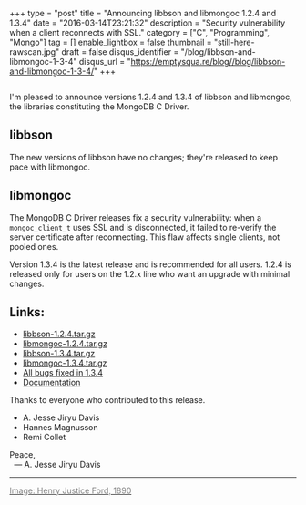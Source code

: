 +++
type = "post"
title = "Announcing libbson and libmongoc 1.2.4 and 1.3.4"
date = "2016-03-14T23:21:32"
description = "Security vulnerability when a client reconnects with SSL."
category = ["C", "Programming", "Mongo"]
tag = []
enable_lightbox = false
thumbnail = "still-here-rawscan.jpg"
draft = false
disqus_identifier = "/blog/libbson-and-libmongoc-1-3-4"
disqus_url = "https://emptysqua.re/blog//blog/libbson-and-libmongoc-1-3-4/"
+++

<p><img alt="" src="still-here-rawscan.jpg" /></p>
<p>I'm pleased to announce versions 1.2.4 and 1.3.4 of libbson and libmongoc, the libraries
constituting the MongoDB C Driver.</p>
<h2 id="libbson">libbson</h2>
<p>The new versions of libbson have no changes; they're released to keep pace with libmongoc.</p>
<h2 id="libmongoc">libmongoc</h2>
<p>The MongoDB C Driver releases fix a security vulnerability: when a <code>mongoc_client_t</code> uses SSL and is disconnected, it failed to re-verify the server certificate after reconnecting. This flaw affects single clients, not pooled ones.</p>
<p>Version 1.3.4 is the latest release and is recommended for all users. 1.2.4 is released only for users on the 1.2.x line who want an upgrade with minimal changes.</p>
<h2 id="links">Links:</h2>
<ul>
<li><a href="https://github.com/mongodb/libbson/releases/download/1.2.4/libbson-1.2.4.tar.gz">libbson-1.2.4.tar.gz</a></li>
<li><a href="https://github.com/mongodb/mongo-c-driver/releases/download/1.2.4/mongo-c-driver-1.2.4.tar.gz">libmongoc-1.2.4.tar.gz</a></li>
<li><a href="https://github.com/mongodb/libbson/releases/download/1.3.4/libbson-1.3.4.tar.gz">libbson-1.3.4.tar.gz</a></li>
<li><a href="https://github.com/mongodb/mongo-c-driver/releases/download/1.3.4/mongo-c-driver-1.3.4.tar.gz">libmongoc-1.3.4.tar.gz</a></li>
<li><a href="https://jira.mongodb.org/issues/?jql=project%20%3D%20CDRIVER%20AND%20fixVersion%20%3D%201.3.4%20ORDER%20BY%20due%20ASC%2C%20priority%20DESC%2C%20created%20ASC">All bugs fixed in 1.3.4</a></li>
<li><a href="https://api.mongodb.org/c/">Documentation</a></li>
</ul>
<p>Thanks to everyone who contributed to this release.</p>
<ul><li>A. Jesse Jiryu Davis<li>Hannes Magnusson<li>Remi Collet</ul>

<p>Peace,<br />
&nbsp;&nbsp;&mdash; A. Jesse Jiryu Davis</p>
<hr />
<p><a href="http://www.oldbookillustrations.com/illustrations/still-here/"><span style="color: gray">Image: Henry Justice Ford, 1890</span></a></p>
